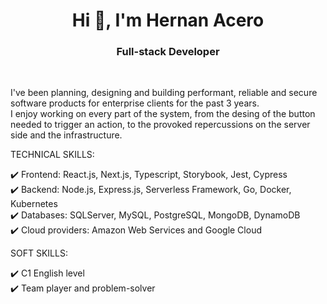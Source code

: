 <h1 align="center">Hi 👋, I'm Hernan Acero</h1>
<h3 align="center">Full-stack Developer</h3>
<br/>

I've been planning, designing and building performant, reliable and secure software products for enterprise clients for the past 3 years.
<br/>
I enjoy working on every part of the system, from the desing of the button needed to trigger an action, to the provoked repercussions on the server side and the infrastructure. 

TECHNICAL SKILLS:
<br>

✔️ Frontend: React.js, Next.js, Typescript, Storybook, Jest, Cypress
<br>
✔️ Backend: Node.js, Express.js, Serverless Framework, Go, Docker, Kubernetes
<br>
✔️ Databases: SQLServer, MySQL, PostgreSQL, MongoDB, DynamoDB
<br>
✔️ Cloud providers: Amazon Web Services and Google Cloud
<br>

SOFT SKILLS:
<br>

✔️ C1 English level
<br>
✔️ Team player and problem-solver
